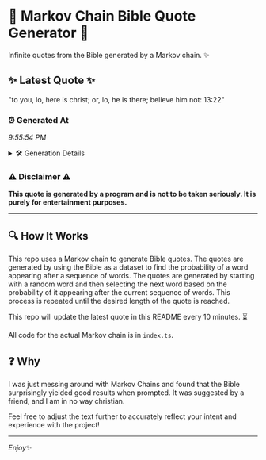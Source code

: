 # 📖 Markov Chain Bible Quote Generator 📖

Infinite quotes from the Bible generated by a Markov chain. ✨

## ✨ Latest Quote ✨
"to you, lo, here is christ; or, lo, he is there; believe him not: 13:22"

### ⏰ Generated At
*9:55:54 PM*

<details>
    <summary>🛠️ Generation Details</summary>
    <p>
        <strong>🌱 Seed:</strong> to<br>
        <strong>🔄 Iterations:</strong> 14<br>
        <strong>📜 Context History:</strong><br>[ to ]: you,<br>[ to, you, ]: lo,<br>[ to, you,, lo, ]: here<br>[ to, you,, lo,, here ]: is<br>[ to, you,, lo,, here, is ]: christ;<br>[ to, you,, lo,, here, is, christ; ]: or,<br>[ you,, lo,, here, is, christ;, or, ]: lo,<br>[ lo,, here, is, christ;, or,, lo, ]: he<br>[ here, is, christ;, or,, lo,, he ]: is<br>[ is, christ;, or,, lo,, he, is ]: there;<br>[ christ;, or,, lo,, he, is, there; ]: believe<br>[ or,, lo,, he, is, there;, believe ]: him<br>[ lo,, he, is, there;, believe, him ]: not:<br>[ he, is, there;, believe, him, not: ]: 13:22<br>
    </p>
</details>

### ⚠️ Disclaimer ⚠️
**This quote is generated by a program and is not to be taken seriously. It is purely for entertainment purposes.**

---

## 🔍 How It Works

This repo uses a Markov chain to generate Bible quotes. The quotes are generated by using the Bible as a dataset to find the probability of a word appearing after a sequence of words. The quotes are generated by starting with a random word and then selecting the next word based on the probability of it appearing after the current sequence of words. This process is repeated until the desired length of the quote is reached.

This repo will update the latest quote in this README every 10 minutes. ⏳

All code for the actual Markov chain is in `index.ts`.

## ❓ Why

I was just messing around with Markov Chains and found that the Bible surprisingly yielded good results when prompted. 
It was suggested by a friend, and I am in no way christian.

Feel free to adjust the text further to accurately reflect your intent and experience with the project!

---

*Enjoy*✨
